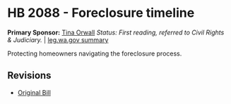 # HB 2088 - Foreclosure timeline
**Primary Sponsor:** [Tina Orwall](/person/leg/tina.orwall.md)
*Status: First reading, referred to Civil Rights & Judiciary.* | [leg.wa.gov summary](https://app.leg.wa.gov/billsummary?BillNumber=2088&Year=2021)

Protecting homeowners navigating the foreclosure process.

## Revisions
* [Original Bill](1/)